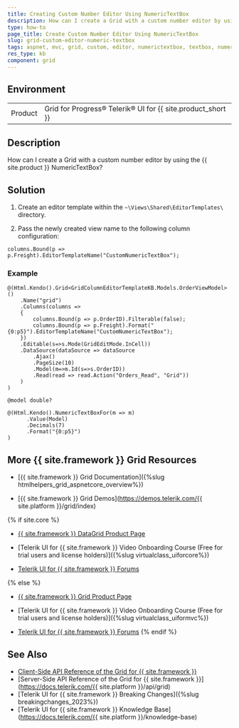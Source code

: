 ```yaml
---
title: Creating Custom Number Editor Using NumericTextBox
description: How can I create a Grid with a custom number editor by using the NumericTextBox in {{ site.product }}?
type: how-to
page_title: Create Custom Number Editor Using NumericTextBox
slug: grid-custom-editor-numeric-textbox
tags: aspnet, mvc, grid, custom, editor, numerictextbox, textbox, numeric
res_type: kb
component: grid
---
```


## Environment

<table>
 <tr>
  <td>Product</td>
  <td>Grid for Progress® Telerik® UI for {{ site.product_short }} </td>
 </tr>
</table>

## Description

How can I create a Grid with a custom number editor by using the {{ site.product }} NumericTextBox?

## Solution 

1. Create an editor template within the `~\Views\Shared\EditorTemplates\` directory.

2. Pass the newly created view name to the following column configuration:

```Razor
columns.Bound(p => p.Freight).EditorTemplateName("CustomNumericTextBox");
```

### Example

```Razor Index.cshtml
@(Html.Kendo().Grid<GridColumnEditorTemplateKB.Models.OrderViewModel>()
    .Name("grid")
    .Columns(columns =>
    {
        columns.Bound(p => p.OrderID).Filterable(false);
        columns.Bound(p => p.Freight).Format("{0:p5}").EditorTemplateName("CustomNumericTextBox");
    })
    .Editable(s=>s.Mode(GridEditMode.InCell))
    .DataSource(dataSource => dataSource
        .Ajax()
        .PageSize(10)
        .Model(m=>m.Id(s=>s.OrderID))
        .Read(read => read.Action("Orders_Read", "Grid"))
    )
)
```
```Razor CustomNumericTextBox.cshtml
@model double?

@(Html.Kendo().NumericTextBoxFor(m => m)
      .Value(Model)
      .Decimals(7)
      .Format("{0:p5}")
)

```

## More {{ site.framework }} Grid Resources

* [{{ site.framework }} Grid Documentation]({%slug htmlhelpers_grid_aspnetcore_overview%})

* [{{ site.framework }} Grid Demos](https://demos.telerik.com/{{ site.platform }}/grid/index)

{% if site.core %}
* [{{ site.framework }} DataGrid Product Page](https://www.telerik.com/aspnet-core-ui/grid)

* [Telerik UI for {{ site.framework }} Video Onboarding Course (Free for trial users and license holders)]({%slug virtualclass_uiforcore%})

* [Telerik UI for {{ site.framework }} Forums](https://www.telerik.com/forums/aspnet-core-ui)

{% else %}
* [{{ site.framework }} Grid Product Page](https://www.telerik.com/aspnet-mvc/grid)

* [Telerik UI for {{ site.framework }} Video Onboarding Course (Free for trial users and license holders)]({%slug virtualclass_uiformvc%})

* [Telerik UI for {{ site.framework }} Forums](https://www.telerik.com/forums/aspnet-mvc)
{% endif %}

## See Also

* [Client-Side API Reference of the Grid for {{ site.framework }}](https://docs.telerik.com/kendo-ui/api/javascript/ui/grid)
* [Server-Side API Reference of the Grid for {{ site.framework }}](https://docs.telerik.com/{{ site.platform }}/api/grid)
* [Telerik UI for {{ site.framework }} Breaking Changes]({%slug breakingchanges_2023%})
* [Telerik UI for {{ site.framework }} Knowledge Base](https://docs.telerik.com/{{ site.platform }}/knowledge-base)
